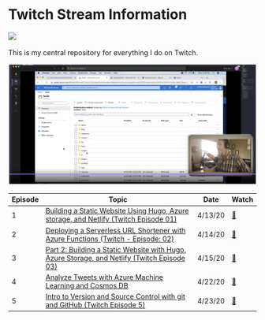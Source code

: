 # Twitch Stream Information

![](https://th.bing.com/th/id/OIP.LRjBsUgS1XYpjVmhkpddHgHaCd?w=300&h=99&c=7&o=5&dpr=2&pid=1.7)

This is my central repository for everything I do on Twitch.

![](img/ep1.png)

|Episode   |Topic   |Date   |Watch   |
|---|---|---|---|
|1   |[Building a Static Website Using Hugo, Azure storage, and Netlify (Twitch Episode 01)](/ep01/README.md)   |4/13/20   | [📼](https://youtu.be/jRgcvNpzpL0)  |
|2   |[Deploying a Serverless URL Shortener with Azure Functions (Twitch - Episode: 02)](/ep02/README.md)   |4/14/20   | [📼](https://youtu.be/qhy5aNUqIMc)  |
|3   |[Part 2: Building a Static Website with Hugo, Azure Storage, and Netlify (Twitch Episode 03)](/ep03/README.md)   |4/15/20   |[📼](https://youtu.be/StmINse2jME)   |
|4   |[Analyze Tweets with Azure Machine Learning and Cosmos DB](/ep04/README.md)   |4/22/20   |[📼](https://youtu.be/cR86v2CgvGc)   |
|5   |[Intro to Version and Source Control with git and GitHub (Twitch Episode 5)](/ep05/README.md)   |4/23/20   |[📼](https://youtu.be/vTrBZbISdwM)   |